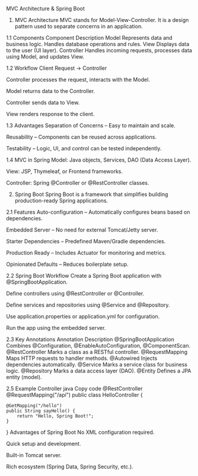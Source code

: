 MVC Architecture & Spring Boot
1. MVC Architecture
MVC stands for Model-View-Controller. It is a design pattern used to separate concerns in an application.

1.1 Components
Component	Description
Model	Represents data and business logic. Handles database operations and rules.
View	Displays data to the user (UI layer).
Controller	Handles incoming requests, processes data using Model, and updates View.

1.2 Workflow
Client Request → Controller

Controller processes the request, interacts with the Model.

Model returns data to the Controller.

Controller sends data to View.

View renders response to the client.

1.3 Advantages
Separation of Concerns – Easy to maintain and scale.

Reusability – Components can be reused across applications.

Testability – Logic, UI, and control can be tested independently.

1.4 MVC in Spring
Model: Java objects, Services, DAO (Data Access Layer).

View: JSP, Thymeleaf, or Frontend frameworks.

Controller: Spring @Controller or @RestController classes.

2. Spring Boot
Spring Boot is a framework that simplifies building production-ready Spring applications.

2.1 Features
Auto-configuration – Automatically configures beans based on dependencies.

Embedded Server – No need for external Tomcat/Jetty server.

Starter Dependencies – Predefined Maven/Gradle dependencies.

Production Ready – Includes Actuator for monitoring and metrics.

Opinionated Defaults – Reduces boilerplate setup.

2.2 Spring Boot Workflow
Create a Spring Boot application with @SpringBootApplication.

Define controllers using @RestController or @Controller.

Define services and repositories using @Service and @Repository.

Use application.properties or application.yml for configuration.

Run the app using the embedded server.

2.3 Key Annotations
Annotation	Description
@SpringBootApplication	Combines @Configuration, @EnableAutoConfiguration, @ComponentScan.
@RestController	Marks a class as a RESTful controller.
@RequestMapping	Maps HTTP requests to handler methods.
@Autowired	Injects dependencies automatically.
@Service	Marks a service class for business logic.
@Repository	Marks a data access layer (DAO).
@Entity	Defines a JPA entity (model).


2.5 Example Controller
java
Copy code
@RestController
@RequestMapping("/api")
public class HelloController {

    @GetMapping("/hello")
    public String sayHello() {
        return "Hello, Spring Boot!";
    }
}
Advantages of Spring Boot
No XML configuration required.

Quick setup and development.

Built-in Tomcat server.

Rich ecosystem (Spring Data, Spring Security, etc.).